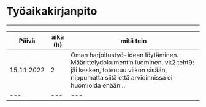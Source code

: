 # Työaikakirjanpito
___



| Päivä | aika (h) | mitä tein |
| --- | --- | --- |
| 15.11.2022 | 2 | Oman harjoitustyö-idean löytäminen. Määrittelydokumentin luominen. vk2 teht9: jäi kesken, toteutuu viikon sisään, riippumatta siitä että arvioinnissa ei huomioida enään... |
| --- | --- | --- |



